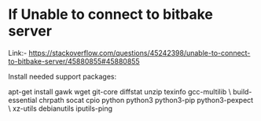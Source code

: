 # If Unable to connect to bitbake server

Link:- https://stackoverflow.com/questions/45242398/unable-to-connect-to-bitbake-server/45880855#45880855


Install needed support packages: 

apt-get install gawk wget git-core diffstat unzip texinfo gcc-multilib \ build-essential chrpath socat cpio python python3 python3-pip python3-pexpect \ xz-utils debianutils iputils-ping
